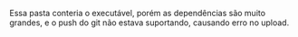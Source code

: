 Essa pasta conteria o executável, porém as dependências são muito grandes, e o push do git não estava suportando, causando erro no upload.
